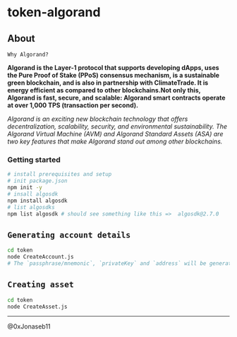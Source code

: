 # token-algorand

## About

`Why Algorand?`

 **Algorand is the Layer-1 protocol that supports developing dApps, uses the Pure Proof of Stake (PPoS) consensus mechanism, is a sustainable green blockchain, and is also in partnership with ClimateTrade. It is energy efficient as compared to other blockchains.Not only this, Algorand is fast, secure, and scalable: Algorand smart contracts operate at over 1,000 TPS (transaction per second).**

 _Algorand is an exciting new blockchain technology that offers decentralization, scalability, security, and environmental sustainability. The Algorand Virtual Machine (AVM) and Algorand Standard Assets (ASA) are two key features that make Algorand stand out among other blockchains._

### Getting started

```sh
# install prerequisites and setup
# init package.json
npm init -y
# insall algosdk
npm install algosdk
# list algosdks
npm list algosdk # should see something like this =>  algosdk@2.7.0
```

## `Generating account details`

```sh
cd token
node CreateAccount.js
# The `passphrase/mnemonic`, `privateKey` and `address` will be generated
```

## `Creating asset`

```sh
cd token
node CreateAsset.js
```

---------

@0xJonaseb11
